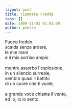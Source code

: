 ```yaml
---
layout: post
title: Fiammata Fredda
tags: []
date: 2009-11-03 01:03:00
author: pietro
---
```

Fuoco freddo<br/>scalda senza ardere,<br/>le mie mani<br/>e il mio sorriso ampio<br/><br/>mentre assorbo l'esplosione,<br/>in un silenzio surreale,<br/>sembra quasi il battito<br/>di un cuore che ti vuole;<br/><br/>a grande voce chiama il vento,<br/>ed io, io lo sento.
